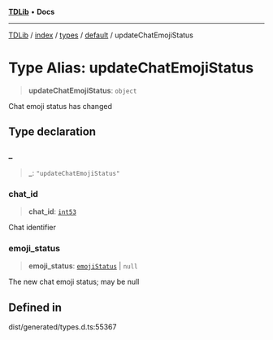 [**TDLib**](../../../../../../README.md) • **Docs**

***

[TDLib](../../../../../../modules.md) / [index](../../../../../README.md) / [types](../../../README.md) / [default](../README.md) / updateChatEmojiStatus

# Type Alias: updateChatEmojiStatus

> **updateChatEmojiStatus**: `object`

Chat emoji status has changed

## Type declaration

### \_

> **\_**: `"updateChatEmojiStatus"`

### chat\_id

> **chat\_id**: [`int53`](int53.md)

Chat identifier

### emoji\_status

> **emoji\_status**: [`emojiStatus`](emojiStatus.md) \| `null`

The new chat emoji status; may be null

## Defined in

dist/generated/types.d.ts:55367
